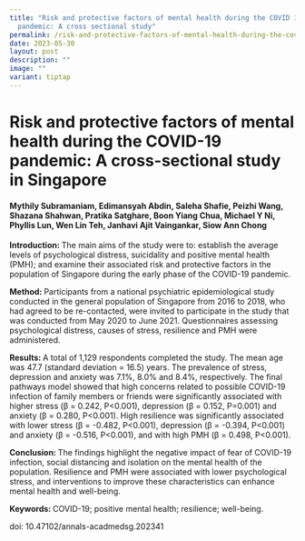 ```yaml
---
title: "Risk and protective factors of mental health during the COVID 19
  pandemic: A cross sectional study"
permalink: /risk-and-protective-factors-of-mental-health-during-the-covid-19-pandemic-a-cross-sectional-study/
date: 2023-05-30
layout: post
description: ""
image: ""
variant: tiptap
---
```

<h1><strong>Risk and protective factors of mental health during the COVID-19 pandemic: A cross-sectional study in Singapore</strong></h1>
<h4>Mythily Subramaniam, Edimansyah Abdin, Saleha Shafie, Peizhi Wang, Shazana Shahwan, Pratika Satghare, Boon Yiang Chua, Michael Y Ni, Phyllis Lun, Wen Lin Teh, Janhavi Ajit Vaingankar, Siow Ann Chong</h4>
<p><strong>Introduction: </strong>The main aims of the study were to: establish
the average levels of psychological distress, suicidality and positive
mental health (PMH); and examine their associated risk and protective factors
in the population of Singapore during the early phase of the COVID-19 pandemic.</p>
<p><strong>Method: </strong>Participants from a national psychiatric epidemiological
study conducted in the general population of Singapore from 2016 to 2018,
who had agreed to be re-contacted, were invited to participate in the study
that was conducted from May 2020 to June 2021. Questionnaires assessing
psychological distress, causes of stress, resilience and PMH were administered.</p>
<p><strong>Results: </strong>A total of 1,129 respondents completed the study.
The mean age was 47.7 (standard deviation = 16.5) years. The prevalence
of stress, depression and anxiety was 7.1%, 8.0% and 8.4%, respectively.
The final pathways model showed that high concerns related to possible
COVID-19 infection of family members or friends were significantly associated
with higher stress (β = 0.242, P&lt;0.001), depression (β = 0.152, P=0.001)
and anxiety (β = 0.280, P&lt;0.001). High resilience was significantly
associated with lower stress (β = -0.482, P&lt;0.001), depression (β =
-0.394, P&lt;0.001) and anxiety (β = -0.516, P&lt;0.001), and with high
PMH (β = 0.498, P&lt;0.001).</p>
<p><strong>Conclusion: </strong>The findings highlight the negative impact
of fear of COVID-19 infection, social distancing and isolation on the mental
health of the population. Resilience and PMH were associated with lower
psychological stress, and interventions to improve these characteristics
can enhance mental health and well-being.</p>
<p><strong>Keywords: </strong>COVID-19; positive mental health; resilience;
well-being.</p>
<p></p>
<p>doi: 10.47102/annals-acadmedsg.202341</p>